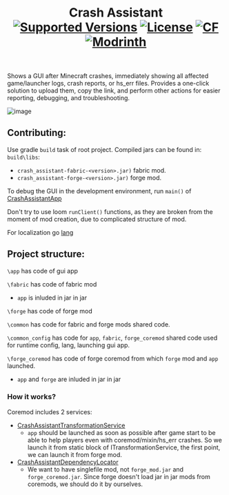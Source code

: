 # 
<h1 align="center">Crash Assistant  <br>
	<a href="https://www.curseforge.com/minecraft/mc-mods/crash-assistant/files"><img src="https://cf.way2muchnoise.eu/versions/1154099(c70039).svg" alt="Supported Versions"></a>
	<a href="https://github.com/KostromDan/Crash-Assistant/blob/1.19.2%2B/LICENSE"><img src="https://img.shields.io/github/license/KostromDan/Crash-Assistant?style=flat&color=900c3f" alt="License"></a>
	<a href="https://www.curseforge.com/minecraft/mc-mods/crash-assistant"><img src="http://cf.way2muchnoise.eu/1154099.svg" alt="CF"></a>
    <a href="https://modrinth.com/mod/crash-assistant"><img src="https://img.shields.io/modrinth/dt/ix1qq8Ux?logo=modrinth&label=&suffix=%20&style=flat&color=242629&labelColor=5ca424&logoColor=1c1c1c" alt="Modrinth"></a>
    <br><br>
</h1>

Shows a GUI after Minecraft crashes, immediately showing all affected game/launcher logs, crash reports, or hs_err files. Provides a one-click solution to upload them, copy the link, and perform other actions for easier reporting, debugging, and troubleshooting.

![image](https://github.com/user-attachments/assets/390c5475-5cdc-4750-aeee-1639e8112bff)

## Contributing:
Use gradle `build` task of root project. Compiled jars can be found in: `build\libs`:
* `crash_assistant-fabric-<version>.jar)` fabric mod.
* `crash_assistant-forge-<version>.jar)` forge mod.

To debug the GUI in the development environment, run `main()` of [CrashAssistantApp](app/src/main/java/dev/kostromdan/mods/crash_assistant/app/CrashAssistantApp.java)

Don't try to use loom `runClient()` functions, as they are broken from the moment of mod creation, due to complicated structure of mod.

For localization go [lang](common_config/src/main/resources/lang)

## Project structure:
`\app` has code of gui app

`\fabric` has code of fabric mod
* `app` is inluded in jar in jar

`\forge` has code of forge mod

`\common` has code for fabric and forge mods shared code.

`\common_config` has code for `app`, `fabric`, `forge_coremod` shared code used for runtime config, lang, launching gui app.

`\forge_coremod` has code of forge coremod from which `forge` mod and `app` launched.

* `app` and `forge` are inluded in jar in jar

### How it works?
Coremod includes 2 services:
* [CrashAssistantTransformationService](forge_coremod%2Fsrc%2Fmain%2Fjava%2Fdev%2Fkostromdan%2Fmods%2Fcrash_assistant%2Fcore_mod%2Fservices%2FCrashAssistantTransformationService.java)
  * `app` should be launched as soon as possible after game start to be able to help players even with coremod/mixin/hs_err crashes. So we launch it from static block of ITransformationService, the first point, we can launch it from forge mod.
* [CrashAssistantDependencyLocator](forge_coremod%2Fsrc%2Fmain%2Fjava%2Fdev%2Fkostromdan%2Fmods%2Fcrash_assistant%2Fcore_mod%2Fservices%2FCrashAssistantDependencyLocator.java)
  * We want to have singlefile mod, not `forge_mod.jar` and `forge_coremod.jar`. Since forge doesn't load jar in jar mods from coremods, we should do it by ourselves.
